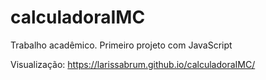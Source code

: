 # calculadoraIMC
Trabalho acadêmico. Primeiro projeto com JavaScript

Visualização: https://larissabrum.github.io/calculadoraIMC/
